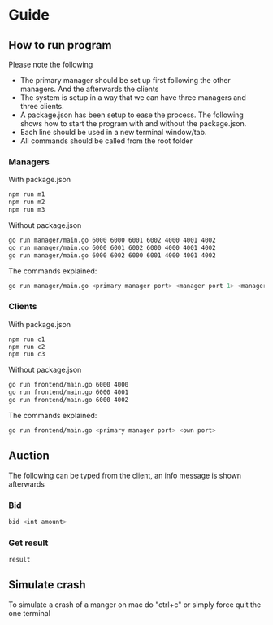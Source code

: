 # Guide

## How to run program

Please note the following

- The primary manager should be set up first following the other managers. And the afterwards the clients
- The system is setup in a way that we can have three managers and three clients.
- A package.json has been setup to ease the process. The following shows how to start the program with and without the package.json.
- Each line should be used in a new terminal window/tab.
- All commands should be called from the root folder

### Managers

With package.json

```bash
npm run m1
npm run m2
npm run m3
```

Without package.json

```bash
go run manager/main.go 6000 6000 6001 6002 4000 4001 4002
go run manager/main.go 6000 6001 6002 6000 4000 4001 4002
go run manager/main.go 6000 6002 6000 6001 4000 4001 4002
```

The commands explained:

```bash
go run manager/main.go <primary manager port> <manager port 1> <manager port 2> <manager port 3> <client port 1> <client port 2> <client port 3>
```


### Clients

With package.json

```bash
npm run c1
npm run c2
npm run c3
```

Without package.json

```bash
go run frontend/main.go 6000 4000
go run frontend/main.go 6000 4001
go run frontend/main.go 6000 4002
```

The commands explained:

```bash
go run frontend/main.go <primary manager port> <own port>
```

## Auction

The following can be typed from the client, an info message is shown afterwards

### Bid

```bash
bid <int amount>
```

### Get result

```bash
result
```

## Simulate crash

To simulate a crash of a manger on mac do "ctrl+c" or simply force quit the one terminal
